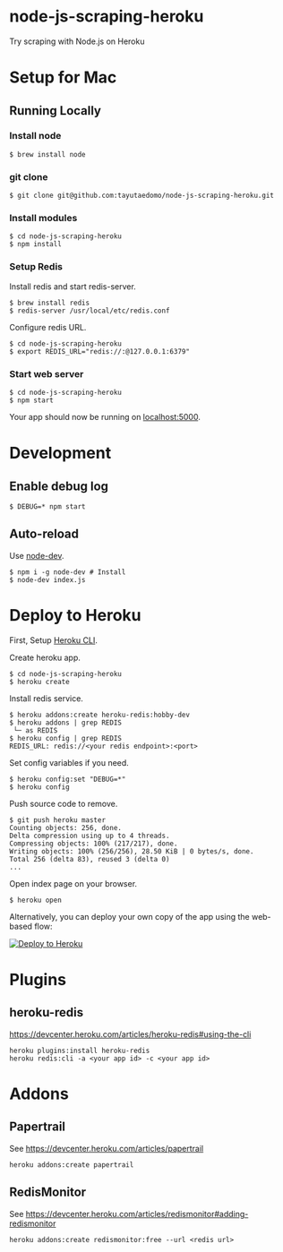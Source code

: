 # node-js-scraping-heroku
Try scraping with Node.js on Heroku


# Setup for Mac
## Running Locally
### Install node
```
$ brew install node
```

### git clone
```
$ git clone git@github.com:tayutaedomo/node-js-scraping-heroku.git
```

### Install modules
```
$ cd node-js-scraping-heroku
$ npm install
```

### Setup Redis
Install redis and start redis-server.
```
$ brew install redis
$ redis-server /usr/local/etc/redis.conf
```

Configure redis URL.
```
$ cd node-js-scraping-heroku
$ export REDIS_URL="redis://:@127.0.0.1:6379"
```

### Start web server
```
$ cd node-js-scraping-heroku
$ npm start
```
Your app should now be running on [localhost:5000](http://localhost:5000/).


# Development
## Enable debug log
```
$ DEBUG=* npm start
```

## Auto-reload
Use [node-dev](https://github.com/fgnass/node-dev).
```
$ npm i -g node-dev # Install
$ node-dev index.js
```


# Deploy to Heroku
First, Setup [Heroku CLI](https://github.com/heroku/heroku).

Create heroku app.
```
$ cd node-js-scraping-heroku
$ heroku create
```

Install redis service.
```
$ heroku addons:create heroku-redis:hobby-dev
$ heroku addons | grep REDIS
 └─ as REDIS
$ heroku config | grep REDIS
REDIS_URL: redis://<your redis endpoint>:<port>
```

Set config variables if you need.
```
$ heroku config:set "DEBUG=*"
$ heroku config
```

Push source code to remove.
```
$ git push heroku master
Counting objects: 256, done.
Delta compression using up to 4 threads.
Compressing objects: 100% (217/217), done.
Writing objects: 100% (256/256), 28.50 KiB | 0 bytes/s, done.
Total 256 (delta 83), reused 3 (delta 0)
...
```

Open index page on your browser.
```
$ heroku open
```

Alternatively, you can deploy your own copy of the app using the web-based flow:

[![Deploy to Heroku](https://www.herokucdn.com/deploy/button.png)](https://heroku.com/deploy)


# Plugins
## heroku-redis
https://devcenter.heroku.com/articles/heroku-redis#using-the-cli

```
heroku plugins:install heroku-redis
heroku redis:cli -a <your app id> -c <your app id>
```

# Addons
## Papertrail
See https://devcenter.heroku.com/articles/papertrail

```
heroku addons:create papertrail
```

## RedisMonitor
See https://devcenter.heroku.com/articles/redismonitor#adding-redismonitor

```
heroku addons:create redismonitor:free --url <redis url>
```

